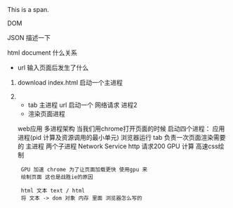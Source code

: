 <div id="root">
  <span class="demo">
    This is a span.
  </span>
  <p>DOM</p>
</div>

JSON 描述一下
  

html document 什么关系
- url 输入页面后发生了什么 
1. download index.html 
    启动一个主进程 
2. 
    - tab 主进程 url
    启动一个 网络请求 进程2 
    - 渲染页面进程

    web应用 多进程架构
        当我们用chrome打开页面的时候 
        启动四个进程： 应用进程(pid 计算及资源调用的最小单元) 浏览器运行
        tab 负责一次页面渲染需要的 主进程
        两个子进程 
        Network Service http 请求200
        GPU 计算 高速css绘制
         
        GPU 加速 chrome 为了让页面加载更快 使用gpu 来
        绘制页面 这也是战胜ie的原因

        html 文本 text / html
        将 文本 -> dom 对象 内存 里面 浏览器怎么写的 
        